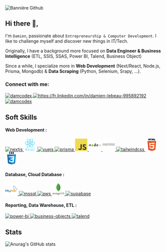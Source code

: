 <img width="1280" alt="Bannière Github" src="https://github.com/DamCodex/DamCodex/assets/85851416/f7fa33cb-a978-4666-90b2-4b5a9042957b">

## Hi there 👋,

I'm `Damien`, passionate about `Entrepreneurship & Computer Development`. I like to challenge myself and discover new things in IT/Tech.

Originally, I have a background more focused on **Data Engineer & Business Intelligence** (ETL, SSIS, SSAS, Power BI, Talend, Business Object)

Since a while, I specialize more in **Web Development** (Next/React, Node.js, Prisma, Mongodb) & **Data Scraping** (Python, Selenium, Srapy, ...).

### Connect with me:

<a href="https://twitter.com/DamCodex" target="blank">
  <img align="center" src="https://raw.githubusercontent.com/rahuldkjain/github-profile-readme-generator/master/src/images/icons/Social/twitter.svg" alt="damcodex" height="30" width="40" />
</a>
<a href="https://fr.linkedin.com/in/damien-lebeau-995892192" target="blank">
  <img align="center" src="https://raw.githubusercontent.com/rahuldkjain/github-profile-readme-generator/master/src/images/icons/Social/linked-in-alt.svg" alt="https://fr.linkedin.com/in/damien-lebeau-995892192" height="30" width="40" />
</a>
<a href="https://www.youtube.com/channel/UCVxPVdZxKSOyabENWJG6P9Q" target="blank">
  <img align="center" src="https://raw.githubusercontent.com/rahuldkjain/github-profile-readme-generator/master/src/images/icons/Social/youtube.svg" alt="damcodex" height="30" width="40" />
</a>

## Soft Skills

#### Web Development :

<a href="https://nextjs.org/">
  <img width="35" alt="nextjs" src="https://user-images.githubusercontent.com/85851416/235917861-0a8f84a9-cfb7-40e0-8a02-2fc2c4b6330b.png">
</a>
<a href="https://reactjs.org/" target="_blank" rel="noreferrer">
  <img src="https://raw.githubusercontent.com/devicons/devicon/master/icons/react/react-original-wordmark.svg" alt="react" width="40" height="40"/>
</a>
<a href="https://vuejs.org/">
  <img width="35" alt="vuejs" src="https://user-images.githubusercontent.com/85851416/235919130-373e2977-77db-4d72-b5ee-18f4017fb504.png"> 
</a>
<a href="https://www.prisma.io/">
  <img width="28" alt="prisma" src="https://user-images.githubusercontent.com/85851416/235924507-fa267870-3022-4b0b-a8a1-fbd0663379d0.png">
</a>
<a href="https://developer.mozilla.org/en-US/docs/Web/JavaScript" target="_blank" rel="noreferrer">
  <img src="https://raw.githubusercontent.com/devicons/devicon/master/icons/javascript/javascript-original.svg" alt="javascript" width="40" height="40"/>
</a>
<a href="https://nodejs.org" target="_blank" rel="noreferrer">
  <img src="https://raw.githubusercontent.com/devicons/devicon/master/icons/nodejs/nodejs-original-wordmark.svg" alt="nodejs" width="40" height="40"/>
</a>
<a href="https://expressjs.com" target="_blank" rel="noreferrer">
  <img src="https://raw.githubusercontent.com/devicons/devicon/master/icons/express/express-original-wordmark.svg" alt="express" width="40" height="40"/>
</a>
<a href="https://tailwindcss.com/">
  <img width="35" alt="tailwindcss" src="https://user-images.githubusercontent.com/85851416/235928472-90c886c4-84f3-4c8a-9181-3ec79bb8011c.png">
</a>
<a href="https://www.w3.org/html/" target="_blank" rel="noreferrer">
  <img src="https://raw.githubusercontent.com/devicons/devicon/master/icons/html5/html5-original-wordmark.svg" alt="html5" width="40" height="40"/>
</a>
<a href="https://www.w3schools.com/css/" target="_blank" rel="noreferrer">
  <img src="https://raw.githubusercontent.com/devicons/devicon/master/icons/css3/css3-original-wordmark.svg" alt="css3" width="40" height="40"/>
</a>

#### Database, Cloud Database :

<a href="https://www.mysql.com/" target="_blank" rel="noreferrer"> 
  <img src="https://raw.githubusercontent.com/devicons/devicon/master/icons/mysql/mysql-original-wordmark.svg" alt="mysql" width="40" height="40"/>
</a>
<a href="https://www.microsoft.com/en-us/sql-server" target="_blank" rel="noreferrer"> 
  <img src="https://www.svgrepo.com/show/303229/microsoft-sql-server-logo.svg" alt="mssql" width="40" height="40"/> 
</a>
<a href="https://aws.amazon.com/fr/" target="_blank" rel="noreferrer">
  <img width="40" alt="aws" src="https://user-images.githubusercontent.com/85851416/235925575-ee281b5b-80f1-46a6-8f76-dcb758f23c63.png">
</a>
<a href="https://www.mongodb.com/" target="_blank" rel="noreferrer">
  <img src="https://raw.githubusercontent.com/devicons/devicon/master/icons/mongodb/mongodb-original-wordmark.svg" alt="mongodb" width="40" height="40"/>
</a>
<a href="https://supabase.com/" target="_blank" rel="noreferrer">
  <img width="35" alt="supabase" src="https://user-images.githubusercontent.com/85851416/235928096-25c1ed89-0dc9-4715-bbd0-e9f1ec6e4593.png"> 
</a>

#### Reporting, Data Warehouse, ETL :

<a href="https://powerbi.microsoft.com/fr-fr/" target="_blank" rel="noreferrer">
    <img width="45" alt="power-bi" src="https://github.com/DamCodex/DamCodex/assets/85851416/2451bd21-2733-4445-9dd8-f25fe6595677"> 
</a>
<a href="https://www.sap.com/france/products/technology-platform/bi-platform.html" target="_blank" rel="noreferrer">
  <img width="45" alt="business-objects" src="https://github.com/DamCodex/DamCodex/assets/85851416/dcaab6cf-d26b-4999-b1d0-594524cbb018">
</a>
<a href="https://www.talend.com/fr/" target="_blank" rel="noreferrer">
  <img width="75" alt="talend" src="https://github.com/DamCodex/DamCodex/assets/85851416/bd95f962-bbc8-4edf-b98e-b43b8078b6f2">
</a>

## Stats

![Anurag's GitHub stats](https://github-readme-stats.vercel.app/api?username=damcodex&show_icons=false&theme=dark)
